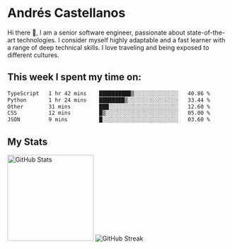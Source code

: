 # Andrés Castellanos

Hi there 👋, I am a senior software engineer, passionate about state-of-the-art technologies. I consider myself highly adaptable and a fast learner with a range of deep technical skills. I love traveling and being exposed to different cultures.

## This week I spent my time on:

<!--START_SECTION:waka-->

```txt
TypeScript   1 hr 42 mins    ██████████▒░░░░░░░░░░░░░░   40.86 %
Python       1 hr 24 mins    ████████▒░░░░░░░░░░░░░░░░   33.44 %
Other        31 mins         ███░░░░░░░░░░░░░░░░░░░░░░   12.60 %
CSS          12 mins         █▒░░░░░░░░░░░░░░░░░░░░░░░   05.00 %
JSON         9 mins          █░░░░░░░░░░░░░░░░░░░░░░░░   03.60 %
```

<!--END_SECTION:waka-->

## My Stats

<img height="195" src="https://github-readme-stats.vercel.app/api?username=andrescv&show_icons=true&theme=onedark&hide_border=true&card_width=495" alt="GitHub Stats" />

<img src="https://streak-stats.demolab.com?user=andrescv&theme=one-dark-pro&hide_border=true" alt="GitHub Streak" />
